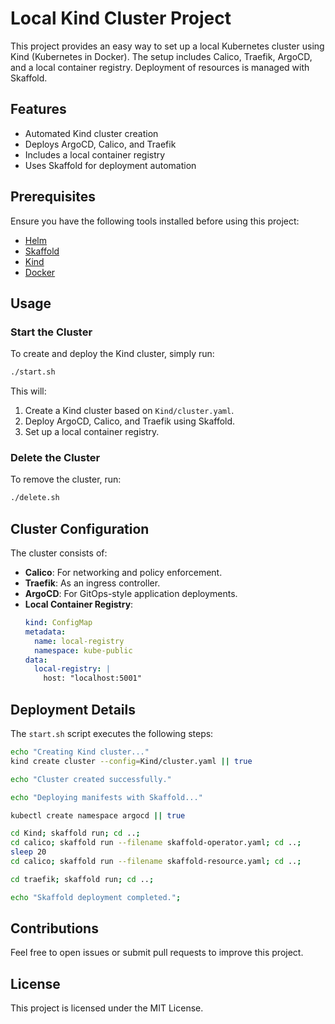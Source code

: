 # Local Kind Cluster Project

This project provides an easy way to set up a local Kubernetes cluster using Kind (Kubernetes in Docker). The setup includes Calico, Traefik, ArgoCD, and a local container registry. Deployment of resources is managed with Skaffold.

## Features
- Automated Kind cluster creation
- Deploys ArgoCD, Calico, and Traefik
- Includes a local container registry
- Uses Skaffold for deployment automation

## Prerequisites
Ensure you have the following tools installed before using this project:
- [Helm](https://helm.sh/)
- [Skaffold](https://skaffold.dev/)
- [Kind](https://kind.sigs.k8s.io/)
- [Docker](https://www.docker.com/)

## Usage
### Start the Cluster
To create and deploy the Kind cluster, simply run:
```bash
./start.sh
```
This will:
1. Create a Kind cluster based on `Kind/cluster.yaml`.
2. Deploy ArgoCD, Calico, and Traefik using Skaffold.
3. Set up a local container registry.

### Delete the Cluster
To remove the cluster, run:
```bash
./delete.sh
```

## Cluster Configuration
The cluster consists of:
- **Calico**: For networking and policy enforcement.
- **Traefik**: As an ingress controller.
- **ArgoCD**: For GitOps-style application deployments.
- **Local Container Registry**:
  ```yaml
  kind: ConfigMap
  metadata:
    name: local-registry
    namespace: kube-public
  data:
    local-registry: |
      host: "localhost:5001"
  ```

## Deployment Details
The `start.sh` script executes the following steps:
```bash
echo "Creating Kind cluster..."
kind create cluster --config=Kind/cluster.yaml || true

echo "Cluster created successfully."

echo "Deploying manifests with Skaffold..."

kubectl create namespace argocd || true

cd Kind; skaffold run; cd ..;
cd calico; skaffold run --filename skaffold-operator.yaml; cd ..;
sleep 20
cd calico; skaffold run --filename skaffold-resource.yaml; cd ..;

cd traefik; skaffold run; cd ..;

echo "Skaffold deployment completed.";
```

## Contributions
Feel free to open issues or submit pull requests to improve this project.

## License
This project is licensed under the MIT License.

